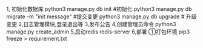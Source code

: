 1, 初始化数据库
python3 manage.py db init #初始化
python3 manage.py db migrate -m "init message" #提交变更
python3 manage.py db upgrade # 升级变更
2,日志管理模块,登录退出等
3,发布公告
4,创建管理员命令
python3 manage.py create_admin
5,启动redis
redis-server
6,部署
①打包环境
pip3 freeze > requirement.txt